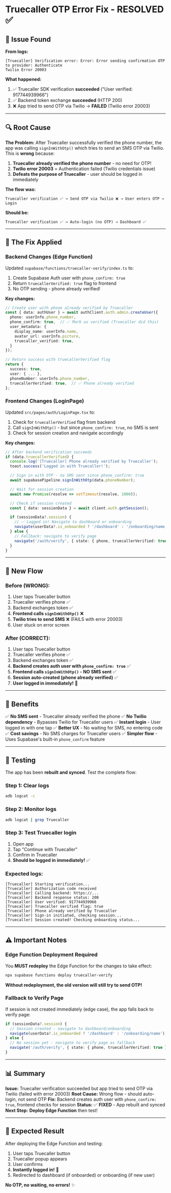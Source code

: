 # Truecaller OTP Error Fix - RESOLVED ✅

## 🐛 **Issue Found**

**From logs:**
```
[Truecaller] Verification error: Error: Error sending confirmation OTP to provider: Authenticate
Twilio Error 20003
```

**What happened:**
1. ✅ Truecaller SDK verification **succeeded** ("User verified: 917744939966")
2. ✅ Backend token exchange **succeeded** (HTTP 200)
3. ❌ App tried to send OTP via Twilio → **FAILED** (Twilio error 20003)

---

## 🔍 **Root Cause**

**The Problem:**
After Truecaller successfully verified the phone number, the app was calling `signInWithOtp()` which tries to send an SMS OTP via Twilio. This is **wrong** because:

1. **Truecaller already verified the phone number** - no need for OTP!
2. **Twilio error 20003** = Authentication failed (Twilio credentials issue)
3. **Defeats the purpose of Truecaller** - user should be logged in immediately

**The flow was:**
```
Truecaller verification ✅ → Send OTP via Twilio ❌ → User enters OTP → Login
```

**Should be:**
```
Truecaller verification ✅ → Auto-login (no OTP) → Dashboard ✅
```

---

## 🔧 **The Fix Applied**

### **Backend Changes (Edge Function)**

Updated `supabase/functions/truecaller-verify/index.ts` to:
1. Create Supabase Auth user with `phone_confirm: true`
2. Return `truecallerVerified: true` flag to frontend
3. No OTP sending - phone already verified!

**Key changes:**
```typescript
// Create user with phone already verified by Truecaller
const { data: authUser } = await authClient.auth.admin.createUser({
  phone: userInfo.phone_number,
  phone_confirm: true,  // ✅ Mark as verified (Truecaller did this)
  user_metadata: {
    display_name: userInfo.name,
    avatar_url: userInfo.picture,
    truecaller_verified: true,
  }
});

// Return success with truecallerVerified flag
return {
  success: true,
  user: { ... },
  phoneNumber: userInfo.phone_number,
  truecallerVerified: true,  // ✅ Phone already verified
};
```

### **Frontend Changes (LoginPage)**

Updated `src/pages/auth/LoginPage.tsx` to:
1. Check for `truecallerVerified` flag from backend
2. Call `signInWithOtp()` - but since `phone_confirm: true`, no SMS is sent
3. Check for session creation and navigate accordingly

**Key changes:**
```typescript
// After backend verification succeeds
if (data.truecallerVerified) {
  console.log('[Truecaller] Phone already verified by Truecaller');
  toast.success('Logged in with Truecaller!');

  // Sign in with OTP - no SMS sent since phone_confirm: true
  await supabasePipeline.signInWithOtp(data.phoneNumber);

  // Wait for session creation
  await new Promise(resolve => setTimeout(resolve, 1000));

  // Check if session created
  const { data: sessionData } = await client.auth.getSession();

  if (sessionData?.session) {
    // ✅ Logged in! Navigate to dashboard or onboarding
    navigate(userData?.is_onboarded ? '/dashboard' : '/onboarding/name');
  } else {
    // Fallback: navigate to verify page
    navigate('/auth/verify', { state: { phone, truecallerVerified: true } });
  }
}
```

---

## 📱 **New Flow**

### **Before (WRONG):**
1. User taps Truecaller button
2. Truecaller verifies phone ✅
3. Backend exchanges token ✅
4. **Frontend calls `signInWithOtp()`** ❌
5. **Twilio tries to send SMS** ❌ (FAILS with error 20003)
6. User stuck on error screen

### **After (CORRECT):**
1. User taps Truecaller button
2. Truecaller verifies phone ✅
3. Backend exchanges token ✅
4. **Backend creates auth user with `phone_confirm: true`** ✅
5. **Frontend calls `signInWithOtp()` - NO SMS sent** ✅
6. **Session auto-created (phone already verified)** ✅
7. **User logged in immediately!** 🎉

---

## 🎯 **Benefits**

✅ **No SMS sent** - Truecaller already verified the phone
✅ **No Twilio dependency** - Bypasses Twilio for Truecaller users
✅ **Instant login** - User logged in with one tap
✅ **Better UX** - No waiting for SMS, no entering code
✅ **Cost savings** - No SMS charges for Truecaller users
✅ **Simpler flow** - Uses Supabase's built-in `phone_confirm` feature

---

## 🚀 **Testing**

The app has been **rebuilt and synced**. Test the complete flow:

### **Step 1: Clear logs**
```bash
adb logcat -c
```

### **Step 2: Monitor logs**
```bash
adb logcat | grep Truecaller
```

### **Step 3: Test Truecaller login**
1. Open app
2. Tap "Continue with Truecaller"
3. Confirm in Truecaller
4. **Should be logged in immediately!** ✅

### **Expected logs:**
```
[Truecaller] Starting verification...
[Truecaller] Authorization code received
[Truecaller] Calling backend: https://...
[Truecaller] Backend response status: 200
[Truecaller] User verified: 917744939966
[Truecaller] Truecaller verified flag: true
[Truecaller] Phone already verified by Truecaller
[Truecaller] Sign-in initiated, checking session...
[Truecaller] Session created! Checking onboarding status...
```

---

## ⚠️ **Important Notes**

### **Edge Function Deployment Required**

You **MUST redeploy** the Edge Function for the changes to take effect:

```bash
npx supabase functions deploy truecaller-verify
```

**Without redeployment, the old version will still try to send OTP!**

### **Fallback to Verify Page**

If session is not created immediately (edge case), the app falls back to verify page:
```typescript
if (sessionData?.session) {
  // Session created - navigate to dashboard/onboarding
  navigate(userData?.is_onboarded ? '/dashboard' : '/onboarding/name');
} else {
  // No session yet - navigate to verify page as fallback
  navigate('/auth/verify', { state: { phone, truecallerVerified: true } });
}
```

---

## 📊 **Summary**

**Issue:** Truecaller verification succeeded but app tried to send OTP via Twilio (failed with error 20003)
**Root Cause:** Wrong flow - should auto-login, not send OTP
**Fix:** Backend creates auth user with `phone_confirm: true`, frontend checks for session
**Status:** ✅ **FIXED** - App rebuilt and synced
**Next Step:** **Deploy Edge Function** then test!

---

## 🎉 **Expected Result**

After deploying the Edge Function and testing:

1. User taps Truecaller button
2. Truecaller popup appears
3. User confirms
4. **Instantly logged in!** 🚀
5. Redirected to dashboard (if onboarded) or onboarding (if new user)

**No OTP, no waiting, no errors!** ✨

